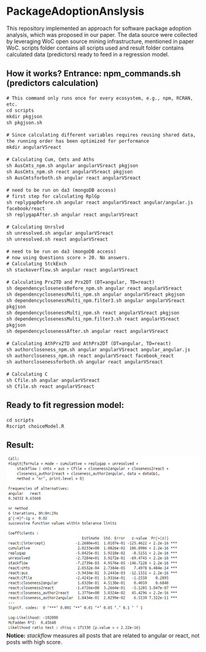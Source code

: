 # PackageAdoptionAnslysis
This repository implemented an approach for software package adoption analysis, which was proposed in our paper. The data source were collected by leveraging WoC open source mining infrastructure, mentioned in paper WoC.
scripts folder contains all scripts used and result folder contains calculated data (predictors) ready to feed in a regression model.
## How it works? Entrance: npm_commands.sh (predictors calculation)
```
# This command only runs once for every ecosystem, e.g., npm, RCRAN, etc.
cd scripts
mkdir pkgjson
sh pkgjson.sh

# Since calculating different variables requires reusing shared data, the running order has been optimized for performance
mkdir angularVSreact

# Calculating Cum, Cmts and Aths
sh AusCmts_npm.sh angular angularVSreact pkgjson
sh AusCmts_npm.sh react angularVSreact pkgjson
sh AusCmtsforboth.sh angular react angularVSreact

# need to be run on da3 (mongoDB access)
# first step for calculating RplGp
sh replygapBefore.sh angular react angularVSreact angular/angular.js facebook/react
sh replygapAfter.sh angular react angularVSreact

# Calculating Unrslvd
sh unresolved.sh angular angularVSreact
sh unresolved.sh react angularVSreact

# need to be run on da3 (mongoDB access)
# now using Questions score > 20. No answers.
# Calculating StckExch
sh stackoverflow.sh angular react angularVSreact

# Calculating Prx2TD and Prx2DT (DT=angular, TD=react)
sh dependencyclosenessBefore_npm.sh angular react angularVSreact
sh dependencyclosenessMulti_npm.sh angular angularVSreact pkgjson
sh dependencyclosenessMulti_npm.filter3.sh angular angularVSreact pkgjson
sh dependencyclosenessMulti_npm.sh react angularVSreact pkgjson
sh dependencyclosenessMulti_npm.filter3.sh react angularVSreact pkgjson
sh dependencyclosenessAfter.sh angular react angularVSreact

# Calculating AthPrx2TD and AthPrx2DT (DT=angular, TD=react)
sh authorcloseness_npm.sh angular angularVSreact angular_angular.js
sh authorcloseness_npm.sh react angularVSreact facebook_react
sh authorclosenessforboth.sh angular react angularVSreact

# Calculating C
sh Cfile.sh angular angularVSreact
sh Cfile.sh react angularVSreact

```

## Ready to fit regression model:
```
cd scripts
Rscript choiceModel.R
```

## Result:
![](result/angularVSreact.png)  
**Notice:** *stackflow* measures all posts that are related to angular or react, not posts with high score.   
